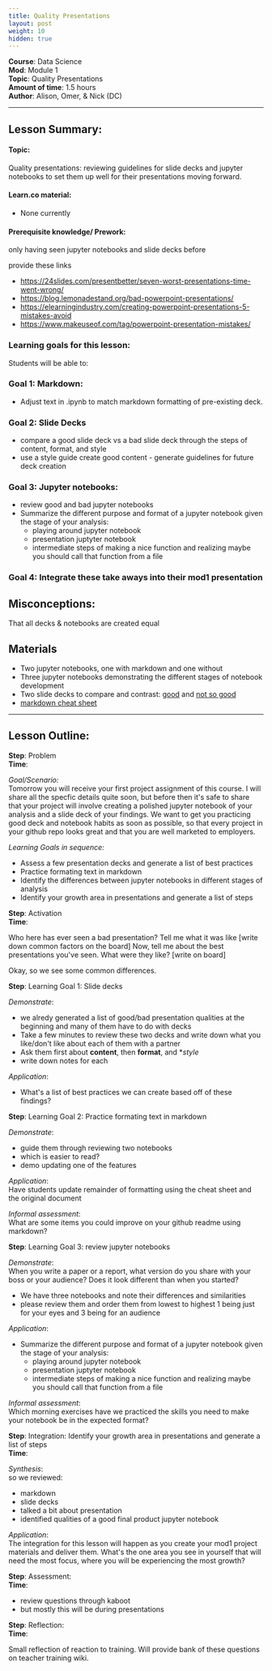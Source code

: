 ```yaml
---
title: Quality Presentations
layout: post
weight: 10
hidden: true
---
```


**Course**: Data Science   <br/>
**Mod**:   Module 1                  <br/>
**Topic**:  Quality Presentations                 <br/>
**Amount of time**: 1.5 hours <br/>
**Author**: Alison, Omer, & Nick (DC)

***

## Lesson Summary:

#### Topic:
Quality presentations: reviewing guidelines for slide decks and jupyter notebooks to set them up well for their presentations moving forward.

#### Learn.co material:
- None currently

#### Prerequisite knowledge/ Prework:
only having seen jupyter notebooks and slide decks before

provide these links
- https://24slides.com/presentbetter/seven-worst-presentations-time-went-wrong/
- https://blog.lemonadestand.org/bad-powerpoint-presentations/
- https://elearningindustry.com/creating-powerpoint-presentations-5-mistakes-avoid
- https://www.makeuseof.com/tag/powerpoint-presentation-mistakes/

### Learning goals for this lesson:

Students will be able to:
### Goal 1: Markdown:
- Adjust text in .ipynb to match markdown formatting of pre-existing deck.

### Goal 2: Slide Decks
- compare a good slide deck vs a bad slide deck through the steps of content, format, and style
- use a style guide create good content - generate guidelines for future deck creation

### Goal 3: Jupyter notebooks: 
- review good and bad jupyter notebooks
- Summarize the different purpose and format of a jupyter notebook given the stage of your analysis:
  - playing around jupyter notebook
  - presentation juptyter notebook
  - intermediate steps of making a nice function and realizing maybe you should call that function from a file

### Goal 4: Integrate these take aways into their mod1 presentation

## Misconceptions:
That all decks & notebooks are created equal

## Materials
- Two jupyter notebooks, one with markdown and one without
- Three jupyter notebooks demonstrating the different stages of notebook development
- Two slide decks to compare and contrast: [good](https://docs.google.com/presentation/d/1Vvnya28jwm7EBWDImB-easLgUZuW3Uj_gJSpTeITYnw/edit?usp=sharing) and [not so good](https://docs.google.com/presentation/d/1i2_9VSOeX78UK6EGrUNnI9j4b7PPt_hia_8z1DWYju0/edit?usp=sharing)
- [markdown cheat sheet](https://guides.github.com/pdfs/markdown-cheatsheet-online.pdf)


***

## Lesson Outline:

**Step**: Problem <br/>
**Time**: 

_Goal/Scenario:_<br/>
Tomorrow you will receive your first project assignment of this course. I will share all the specfic details quite soon, but before then it's safe to share that your project will involve creating a polished jupyter notebook of your analysis and a slide deck of your findings. We want to get you practicing good deck and notebook habits as soon as possible, so that every project in your github repo looks great and that you are well marketed to employers. 

_Learning Goals in sequence:_<br/>
- Assess a few presentation decks and generate a list of best practices
- Practice formating text in markdown
- Identify the differences between jupyter notebooks in different stages of analysis
- Identify your growth area in presentations and generate a list of steps

**Step**: Activation <br/>
**Time**: 

Who here has ever seen a bad presentation? Tell me what it was like
[write down common factors on the board]
Now, tell me about the best presentations you've seen. What were they like?
[write on board]

Okay, so we see some common differences.


**Step**: Learning Goal 1:  Slide decks <br/>

_Demonstrate_: <br/>
- we alredy generated a list of good/bad presentation qualities at the beginning and many of them have to do with decks
- Take a few minutes to review these two decks and write down what you like/don't like about each of them with a partner
- Ask them first about **content**, then **format**, and **style*
- write down notes for each

_Application_: <br/>
- What's a list of best practices we can create based off of these findings?

**Step**: Learning Goal 2:  Practice formating text in markdown <br/>

_Demonstrate_: <br/>
- guide them through reviewing two notebooks
- which is easier to read?
- demo updating one of the features

_Application_: <br/>
Have students update remainder of formatting using the cheat sheet and the original document

_Informal assessment_: <br/>
What are some items you could improve on your github readme using markdown?





**Step**: Learning Goal 3:  review jupyter notebooks <br/>

_Demonstrate_: <br/>
When you write a paper or a report, what version do you share with your boss or your audience? Does it look different than when you started?
- We have three notebooks and note their differences and similarities
- please review them and order them from lowest to highest 1 being just for your eyes and 3 being for an audience

_Application_: <br/>
- Summarize the different purpose and format of a jupyter notebook given the stage of your analysis:
  - playing around jupyter notebook
  - presentation juptyter notebook
  - intermediate steps of making a nice function and realizing maybe you should call that function from a file

_Informal assessment_: <br/>
Which morning exercises have we practiced the skills you need to make your notebook be in the expected format?


**Step**: Integration:  Identify your growth area in presentations and generate a list of steps <br/>
**Time**: 

_Synthesis_: <br/>
so we reviewed:
- markdown
- slide decks
- talked a bit about presentation
- identified qualities of a good final product jupyter notebook

_Application_: <br/>
The integration for this lesson will happen as you create your mod1 project materials and deliver them.
What's the one area you see in yourself that will need the most focus, where you will be experiencing the most growth?


**Step**: Assessment:  <br/>
**Time**: 

- review questions through kaboot
- but mostly this will be during presentations

**Step**: Reflection:  <br/>
**Time**: 

Small reflection of reaction to training. Will provide  bank of these questions on teacher training wiki.


